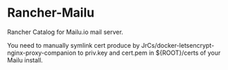 # Rancher-Mailu
Rancher Catalog for Mailu.io mail server.

You need to manually symlink cert produce by JrCs/docker-letsencrypt-nginx-proxy-companion to priv.key and cert.pem in ${ROOT}/certs of your Mailu install.
